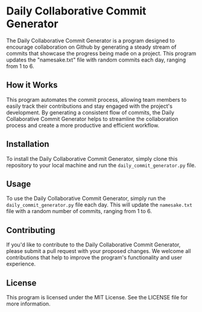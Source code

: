 # Daily Collaborative Commit Generator
The Daily Collaborative Commit Generator is a program designed to encourage collaboration on Github by generating a steady stream of commits that showcase the progress being made on a project. This program updates the "namesake.txt" file with random commits each day, ranging from 1 to 6.

## How it Works
This program automates the commit process, allowing team members to easily track their contributions and stay engaged with the project's development. By generating a consistent flow of commits, the Daily Collaborative Commit Generator helps to streamline the collaboration process and create a more productive and efficient workflow.

## Installation
To install the Daily Collaborative Commit Generator, simply clone this repository to your local machine and run the `daily_commit_generator.py` file.

## Usage
To use the Daily Collaborative Commit Generator, simply run the `daily_commit_generator.py` file each day. This will update the `namesake.txt` file with a random number of commits, ranging from 1 to 6.

## Contributing
If you'd like to contribute to the Daily Collaborative Commit Generator, please submit a pull request with your proposed changes. We welcome all contributions that help to improve the program's functionality and user experience.

## License
This program is licensed under the MIT License. See the LICENSE file for more information.
